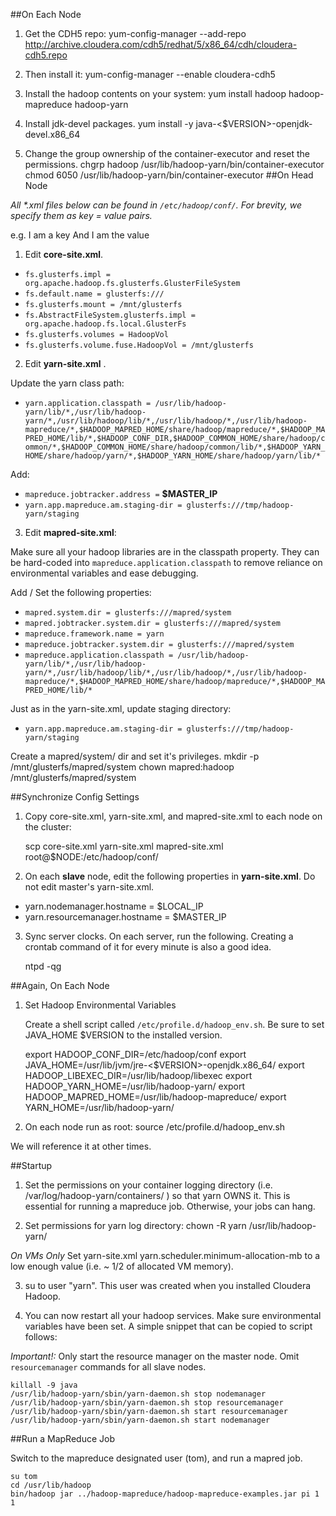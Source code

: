 ##On Each Node

1) Get the CDH5 repo: 
    yum-config-manager --add-repo http://archive.cloudera.com/cdh5/redhat/5/x86_64/cdh/cloudera-cdh5.repo
    
2) Then install it: 
    yum-config-manager --enable cloudera-cdh5

3) Install the hadoop contents on your system: 
    yum install hadoop hadoop-mapreduce hadoop-yarn

4) Install jdk-devel packages.
    yum install -y java-<$VERSION>-openjdk-devel.x86_64

5) Change the group ownership of the container-executor and reset the permissions.
    chgrp hadoop /usr/lib/hadoop-yarn/bin/container-executor
    chmod 6050 /usr/lib/hadoop-yarn/bin/container-executor
##On Head Node

_All *.xml files below can be found in `/etc/hadoop/conf/`.  For brevity, we specify them as key = value pairs._

e.g.
    <property>
        <name>I am a key</name>
        <value>And I am the value</value>
    </property>
1) Edit **core-site.xml**.  

* `fs.glusterfs.impl = org.apache.hadoop.fs.glusterfs.GlusterFileSystem` 
* `fs.default.name = glusterfs:///` 
* `fs.glusterfs.mount = /mnt/glusterfs`
* `fs.AbstractFileSystem.glusterfs.impl = org.apache.hadoop.fs.local.GlusterFs`
* `fs.glusterfs.volumes = HadoopVol`
* `fs.glusterfs.volume.fuse.HadoopVol = /mnt/glusterfs`


2) Edit **yarn-site.xml** .

Update the yarn class path:

* `yarn.application.classpath = /usr/lib/hadoop-yarn/lib/*,/usr/lib/hadoop-yarn/*,/usr/lib/hadoop/lib/*,/usr/lib/hadoop/*,/usr/lib/hadoop-mapreduce/*,$HADOOP_MAPRED_HOME/share/hadoop/mapreduce/*,$HADOOP_MAPRED_HOME/lib/*,$HADOOP_CONF_DIR,$HADOOP_COMMON_HOME/share/hadoop/common/*,$HADOOP_COMMON_HOME/share/hadoop/common/lib/*,$HADOOP_YARN_HOME/share/hadoop/yarn/*,$HADOOP_YARN_HOME/share/hadoop/yarn/lib/*`

Add:

* `mapreduce.jobtracker.address =` **$MASTER_IP**
* `yarn.app.mapreduce.am.staging-dir = glusterfs:///tmp/hadoop-yarn/staging`

3) Edit  **mapred-site.xml**:

Make sure all your hadoop libraries are in the classpath property.  They can be hard-coded into `mapreduce.application.classpath` to remove reliance on environmental variables and ease debugging.

Add / Set the following properties:

* `mapred.system.dir = glusterfs:///mapred/system`
* `mapred.jobtracker.system.dir = glusterfs:///mapred/system`
* `mapreduce.framework.name = yarn`
* `mapreduce.jobtracker.system.dir = glusterfs:///mapred/system`
* `mapreduce.application.classpath = /usr/lib/hadoop-yarn/lib/*,/usr/lib/hadoop-yarn/*,/usr/lib/hadoop/lib/*,/usr/lib/hadoop/*,/usr/lib/hadoop-mapreduce/*,$HADOOP_MAPRED_HOME/share/hadoop/mapreduce/*,$HADOOP_MAPRED_HOME/lib/*`

Just as in the yarn-site.xml, update staging directory:

* `yarn.app.mapreduce.am.staging-dir = glusterfs:///tmp/hadoop-yarn/staging`

Create a mapred/system/ dir and set it's privileges.
    mkdir -p /mnt/glusterfs/mapred/system
    chown mapred:hadoop /mnt/glusterfs/mapred/system

##Synchronize Config Settings

1) Copy core-site.xml, yarn-site.xml, and mapred-site.xml to each node on the cluster:

    scp core-site.xml yarn-site.xml mapred-site.xml root@$NODE:/etc/hadoop/conf/

2) On each **slave** node, edit the following properties in **yarn-site.xml**. Do not edit master's yarn-site.xml.

* yarn.nodemanager.hostname = $LOCAL_IP
* yarn.resourcemanager.hostname = $MASTER_IP

3) Sync server clocks.  On each server, run the following. Creating a crontab command of it for every minute is also a good idea.
    
    ntpd -qg

##Again, On Each Node

1) Set Hadoop Environmental Variables

    Create a shell script called `/etc/profile.d/hadoop_env.sh`. Be sure to set JAVA_HOME $VERSION to the installed version.

    export HADOOP_CONF_DIR=/etc/hadoop/conf
    export JAVA_HOME=/usr/lib/jvm/jre-<$VERSION>-openjdk.x86_64/ 
    export HADOOP_LIBEXEC_DIR=/usr/lib/hadoop/libexec
    export HADOOP_YARN_HOME=/usr/lib/hadoop-yarn/
    export HADOOP_MAPRED_HOME=/usr/lib/hadoop-mapreduce/
    export YARN_HOME=/usr/lib/hadoop-yarn/


2) On each node run as root:
    source /etc/profile.d/hadoop_env.sh

We will reference it at other times. 

##Startup

1) Set the permissions on your container logging directory (i.e. /var/log/hadoop-yarn/containers/ ) so that yarn OWNS it.  This is essential for running a mapreduce job.  Otherwise, your jobs can hang.  

2) Set permissions for yarn log directory:
        chown -R yarn /usr/lib/hadoop-yarn/

_On VMs Only_
    Set yarn-site.xml yarn.scheduler.minimum-allocation-mb to a low enough value (i.e. ~ 1/2 of allocated VM memory). 

3) su to user "yarn".  This user was created when you installed Cloudera Hadoop. 

4) You can now restart all your hadoop services.  Make sure environmental variables have been set.   A simple snippet that can be copied to script follows:

_Important!:_ Only start the resource manager on the master node.  Omit `resourcemanager` commands for all slave nodes.


    killall -9 java
    /usr/lib/hadoop-yarn/sbin/yarn-daemon.sh stop nodemanager
    /usr/lib/hadoop-yarn/sbin/yarn-daemon.sh stop resourcemanager 
    /usr/lib/hadoop-yarn/sbin/yarn-daemon.sh start resourcemanager
    /usr/lib/hadoop-yarn/sbin/yarn-daemon.sh start nodemanager 

   

##Run a MapReduce Job

Switch to the mapreduce designated user (tom), and run a mapred job.

    su tom
    cd /usr/lib/hadoop
    bin/hadoop jar ../hadoop-mapreduce/hadoop-mapreduce-examples.jar pi 1 1
